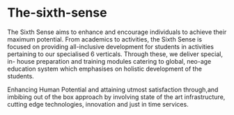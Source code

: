 # The-sixth-sense

The Sixth Sense aims to enhance and encourage individuals to achieve their maximum potential. From academics to activities, the Sixth Sense is focused on providing all-inclusive development for students in activities pertaining to our specialised 6 verticals. Through these, we deliver special, in- house preparation and training modules catering to global, neo-age education system which emphasises on holistic development of the students.

Enhancing Human Potential and attaining utmost satisfaction through,and imbibing out of the box approach by involving state of the art infrastructure, cutting edge technologies, innovation and just in time services.
